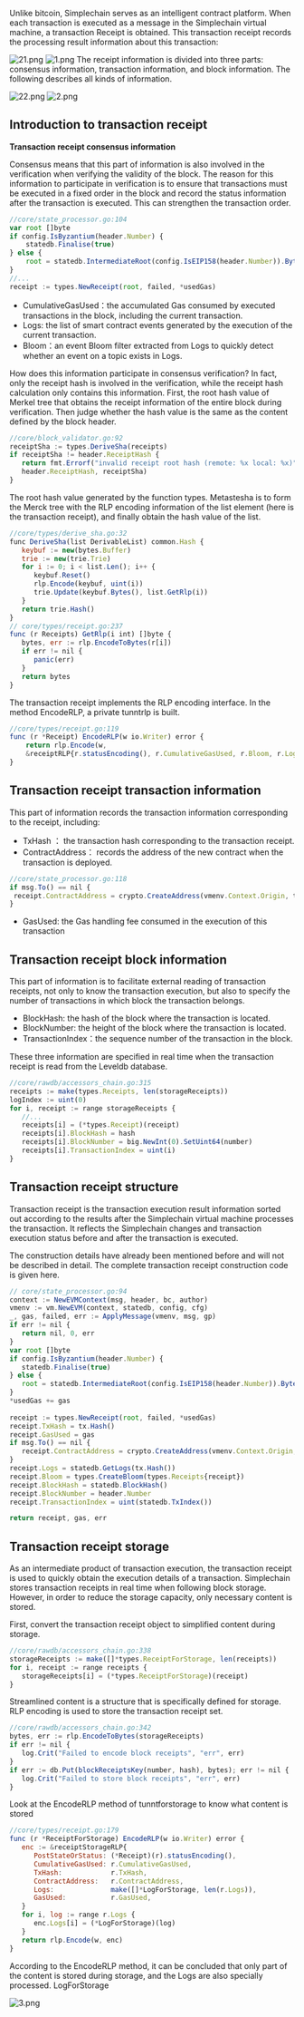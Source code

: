 Unlike bitcoin, Simplechain serves as an intelligent contract platform. When each transaction is executed as a message in the Simplechain virtual machine, a transaction Receipt is obtained. This transaction receipt records the processing result information about this transaction:

![21.png](https://i.loli.net/2020/04/27/wlzWLg9Us7i5o3m.png)
![1.png](1.png)
The receipt information is divided into three parts: consensus information, transaction information, and block information. The following describes all kinds of information.

![22.png](https://i.loli.net/2020/04/27/sAWCrbGlmoEV6p8.png)
![2.png](2.png)
## Introduction to transaction receipt

**Transaction receipt consensus information**

Consensus means that this part of information is also involved in the verification when verifying the validity of the block. The reason for this information to participate in verification is to ensure that transactions must be executed in a fixed order in the block and record the status information after the transaction is executed. This can strengthen the transaction order.

```javascript
//core/state_processor.go:104
var root []byte
if config.IsByzantium(header.Number) {
    statedb.Finalise(true)
} else {
    root = statedb.IntermediateRoot(config.IsEIP158(header.Number)).Bytes()
}
//...
receipt := types.NewReceipt(root, failed, *usedGas)
```

- CumulativeGasUsed：the accumulated Gas consumed by executed transactions in the block, including the current transaction.
- Logs: the list of smart contract events generated by the execution of the current transaction.
- Bloom：an event Bloom filter extracted from Logs to quickly detect whether an event on a topic exists in Logs.

How does this information participate in consensus verification? In fact, only the receipt hash is involved in the verification, while the receipt hash calculation only contains this information. First, the root hash value of Merkel tree that obtains the receipt information of the entire block during verification. Then judge whether the hash value is the same as the content defined by the block header.

```javascript
//core/block_validator.go:92
receiptSha := types.DeriveSha(receipts)
if receiptSha != header.ReceiptHash {
   return fmt.Errorf("invalid receipt root hash (remote: %x local: %x)",
   header.ReceiptHash, receiptSha)
}
```

The root hash value generated by the function types. Metastesha is to form the Merck tree with the RLP encoding information of the list element (here is the transaction receipt), and finally obtain the hash value of the list.

```javascript
//core/types/derive_sha.go:32
func DeriveSha(list DerivableList) common.Hash {
   keybuf := new(bytes.Buffer)
   trie := new(trie.Trie)
   for i := 0; i < list.Len(); i++ {
      keybuf.Reset()
      rlp.Encode(keybuf, uint(i))
      trie.Update(keybuf.Bytes(), list.GetRlp(i))
   }
   return trie.Hash()
}
// core/types/receipt.go:237
func (r Receipts) GetRlp(i int) []byte {
   bytes, err := rlp.EncodeToBytes(r[i])
   if err != nil {
      panic(err)
   }
   return bytes
}
```
The transaction receipt implements the RLP encoding interface. In the method EncodeRLP, a private tunntrlp is built.

```javascript
//core/types/receipt.go:119
func (r *Receipt) EncodeRLP(w io.Writer) error {
	return rlp.Encode(w, 
	&receiptRLP{r.statusEncoding(), r.CumulativeGasUsed, r.Bloom, r.Logs})
}

```

## Transaction receipt transaction information

This part of information records the transaction information corresponding to the receipt, including:

- TxHash ： the transaction hash corresponding to the transaction receipt.
- ContractAddress： records the address of the new contract when the transaction is deployed.

```javascript
//core/state_processor.go:118
if msg.To() == nil {
 receipt.ContractAddress = crypto.CreateAddress(vmenv.Context.Origin, tx.Nonce())
}

```
- GasUsed: the Gas handling fee consumed in the execution of this transaction

## Transaction receipt block information

This part of information is to facilitate external reading of transaction receipts, not only to know the transaction execution, but also to specify the number of transactions in which block the transaction belongs.

- BlockHash: the hash of the block where the transaction is located.
- BlockNumber: the height of the block where the transaction is located.
- TransactionIndex：the sequence number of the transaction in the block.

These three information are specified in real time when the transaction receipt is read from the Leveldb database.

```javascript
//core/rawdb/accessors_chain.go:315
receipts := make(types.Receipts, len(storageReceipts))
logIndex := uint(0)
for i, receipt := range storageReceipts {
   //...
   receipts[i] = (*types.Receipt)(receipt)
   receipts[i].BlockHash = hash
   receipts[i].BlockNumber = big.NewInt(0).SetUint64(number)
   receipts[i].TransactionIndex = uint(i)
}
```

## Transaction receipt structure

Transaction receipt is the transaction execution result information sorted out according to the results after the Simplechain virtual machine processes the transaction. It reflects the Simplechain changes and transaction execution status before and after the transaction is executed.

The construction details have already been mentioned before and will not be described in detail. The complete transaction receipt construction code is given here.

```javascript
// core/state_processor.go:94
context := NewEVMContext(msg, header, bc, author) 
vmenv := vm.NewEVM(context, statedb, config, cfg) 
_, gas, failed, err := ApplyMessage(vmenv, msg, gp)
if err != nil {
   return nil, 0, err
} 
var root []byte
if config.IsByzantium(header.Number) {
   statedb.Finalise(true)
} else {
   root = statedb.IntermediateRoot(config.IsEIP158(header.Number)).Bytes()
}
*usedGas += gas
 
receipt := types.NewReceipt(root, failed, *usedGas)
receipt.TxHash = tx.Hash()
receipt.GasUsed = gas 
if msg.To() == nil {
   receipt.ContractAddress = crypto.CreateAddress(vmenv.Context.Origin, tx.Nonce())
} 
receipt.Logs = statedb.GetLogs(tx.Hash())
receipt.Bloom = types.CreateBloom(types.Receipts{receipt})
receipt.BlockHash = statedb.BlockHash()
receipt.BlockNumber = header.Number
receipt.TransactionIndex = uint(statedb.TxIndex())

return receipt, gas, err
```
## Transaction receipt storage

As an intermediate product of transaction execution, the transaction receipt is used to quickly obtain the execution details of a transaction. Simplechain stores transaction receipts in real time when following block storage. However, in order to reduce the storage capacity, only necessary content is stored.

First, convert the transaction receipt object to simplified content during storage.

```javascript
//core/rawdb/accessors_chain.go:338
storageReceipts := make([]*types.ReceiptForStorage, len(receipts))
for i, receipt := range receipts {
   storageReceipts[i] = (*types.ReceiptForStorage)(receipt)
}
```
Streamlined content is a structure that is specifically defined for storage. RLP encoding is used to store the transaction receipt set.

```javascript
//core/rawdb/accessors_chain.go:342
bytes, err := rlp.EncodeToBytes(storageReceipts)
if err != nil {
   log.Crit("Failed to encode block receipts", "err", err)
} 
if err := db.Put(blockReceiptsKey(number, hash), bytes); err != nil {
   log.Crit("Failed to store block receipts", "err", err)
}
```
Look at the EncodeRLP method of tunntforstorage to know what content is stored

```javascript
//core/types/receipt.go:179
func (r *ReceiptForStorage) EncodeRLP(w io.Writer) error {
   enc := &receiptStorageRLP{
      PostStateOrStatus: (*Receipt)(r).statusEncoding(),
      CumulativeGasUsed: r.CumulativeGasUsed,
      TxHash:            r.TxHash,
      ContractAddress:   r.ContractAddress,
      Logs:              make([]*LogForStorage, len(r.Logs)),
      GasUsed:           r.GasUsed,
   }
   for i, log := range r.Logs {
      enc.Logs[i] = (*LogForStorage)(log)
   }
   return rlp.Encode(w, enc)
}
```
According to the EncodeRLP method, it can be concluded that only part of the content is stored during storage, and the Logs are also specially processed. LogForStorage

![3.png](3.png)